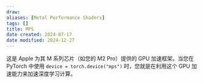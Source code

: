 ```yaml
---
draw:
aliases: [Metal Performance Shaders]
tags: []
title: MPS
date created: 2024-07-17
date modified: 2024-12-27
---
```


这是 Apple 为其 M 系列芯片（如您的 M2 Pro）提供的 GPU 加速框架。当您在 PyTorch 中使用 `device = torch.device("mps")` 时，您就是在利用这个 GPU 加速能力来加速深度学习计算。
